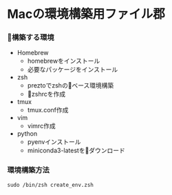 # Macの環境構築用ファイル郡

### 構築する環境
- Homebrew
    - homebrewをインストール
    - 必要なパッケージをインストール 
- zsh
    - preztoでzshのベース環境構築
    - zshrcを作成 
- tmux
    - tmux.conf作成 
- vim
    - vimrc作成 
- python
    - pyenvインストール
    - miniconda3-latestをダウンロード

### 環境構築方法

```
sudo /bin/zsh create_env.zsh
```
